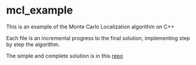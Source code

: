# mcl_example

This is an example of the Monte Carlo Localization algorithm on C++

Each file is an incremental progress to the final solution, implementing step by step the algorithm.

The simple and complete solution is in this [repo](https://github.com/danibyay/RoboND-MCL-Lab)
